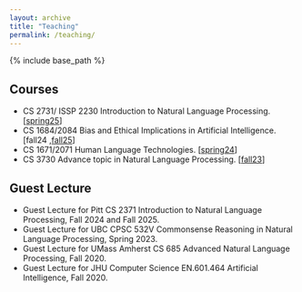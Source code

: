 ```yaml
---
layout: archive
title: "Teaching"
permalink: /teaching/
---
```


{% include base_path %}

## Courses
 - CS 2731/ ISSP 2230 Introduction to Natural Language Processing. [[spring25](https://imminent-honey-ff0.notion.site/CS-2731-ISSP-2230-Spring-2025-28d63260b5bd4656af5331b8c66b0c99?pvs=4)]
 - CS 1684/2084 Bias and Ethical Implications in Artificial Intelligence. [fall24 ,[fall25](https://imminent-honey-ff0.notion.site/CS-1684-2084-Fall-2025-27166af9a07d421891c38afb0634f7b4?source=copy_link)]
 - CS 1671/2071 Human Language Technologies. [[spring24](https://imminent-honey-ff0.notion.site/CS-1671-2071-Spring-2024-28d63260b5bd4656af5331b8c66b0c99?pvs=74)]
 - CS 3730 Advance topic in Natural Language Processing. [[fall23](https://imminent-honey-ff0.notion.site/CS-3730-Fall-2023-aa264409413a4bb386d670d5cd6e8f78)]

## Guest Lecture
 - Guest Lecture for Pitt CS 2371 Introduction to Natural Language Processing, Fall 2024 and Fall 2025.
 - Guest Lecture for UBC CPSC 532V Commonsense Reasoning in Natural Language Processing, Spring 2023.  
 - Guest Lecture for UMass Amherst CS 685 Advanced Natural Language Processing, Fall 2020.
 - Guest Lecture for JHU Computer Science EN.601.464 Artificial Intelligence, Fall 2020.
